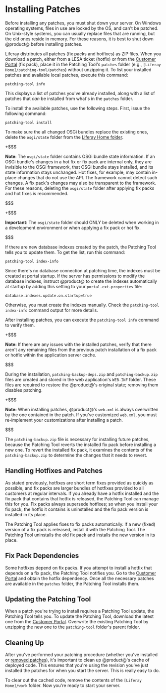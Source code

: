 # Installing Patches [](id=installing-patches)

Before installing any patches, you must shut down your server. On Windows
operating systems, files in use are locked by the OS, and can't be patched. On
Unix-style systems, you can usually replace files that are running, but the old
ones reside in memory. For these reasons, it is best to shut down @product@
before installing patches. 

Liferay distributes all patches (fix packs and hotfixes) as ZIP files. When you
download a patch, either from a LESA ticket (hotfix) or from the
[Customer Portal](https://web.liferay.com/group/customer)
(fix pack), place it in the Patching Tool's `patches` folder (e.g., `[Liferay
Home]/patching-tool/patches`) without unzipping it. To list your installed
patches and available local patches, execute this command:

    patching-tool info
 
This displays a list of patches you've already installed, along with a list of
patches that *can* be installed from what's in the `patches` folder. 

To install the available patches, use the following steps. First, 
issue the following command: 

    patching-tool install

To make sure the all changed OSGi bundles replace the existing ones, delete the
`osgi/state` folder from the 
[Liferay Home folder](/discover/deployment/-/knowledge_base/7-1/installing-product#liferay-home). 

+$$$

**Note**: The `osgi/state` folder contains OSGi bundle state information. If an
OSGi bundle's changes in a hot fix or fix pack are internal only, they are
invisible to the OSGi framework, that OSGi bundle stays installed, and its state
information stays unchanged. Hot fixes, for example, may contain in-place
changes that do not use the API. The framework cannot detect such changes.
A fix pack's changes may also be transparent to the framework. For these
reasons, deleting the `osgi/state` folder after applying fix packs and hot fixes
is recommended. 

$$$

+$$$

**Important**: The `osgi/state` folder should ONLY be deleted when working in a 
development environment or when applying a fix pack or hot fix. 

$$$

If there are new database indexes created by the patch, the Patching Tool tells
you to update them. To get the list, run this command:

    patching-tool index-info

Since there's no database connection at patching time, the indexes must be
created at portal startup. If the server has permissions to modify the database
indexes, instruct @product@ to create the indexes automatically at startup by
adding this setting to your `portal-ext.properties` file:

    database.indexes.update.on.startup=true

Otherwise, you must create the indexes manually. Check the 
`patching-tool index-info` command output for more details.

After installing patches, you can execute the `patching-tool info` command to
verify them. 

+$$$

**Note:** If there are any issues with the installed patches, verify that there 
aren't any remaining files from the previous patch installation of a fix pack or
hotfix within the application server cache.

$$$

During the installation, `patching-backup-deps.zip` and `patching-backup.zip`
files are created and stored in the web application's `WEB-INF` folder. These
files are required to restore the @product@'s original state; removing them
disables patching. 

+$$$

**Note:** When installing patches, @product@'s `web.xml` is always overwritten
by the one contained in the patch. If you've customized `web.xml`, you must
re-implement your customizations after installing a patch. 

$$$

The `patching-backup.zip` file is necessary for installing future patches,
because the Patching Tool reverts the installed fix pack before installing a new
one. To revert the installed fix pack, it examines the contents of the
`patching-backup.zip` to determine the changes that it needs to revert. 

## Handling Hotfixes and Patches [](id=handling-hot-fixes-and-patches)

As stated previously, hotfixes are short term fixes provided as quickly as
possible, and fix packs are larger bundles of hotfixes provided to all customers
at regular intervals. If you already have a hotfix installed and the fix pack
that contains that hotfix is released, the Patching Tool can manage this for
you. Fix packs always supersede hotfixes; so when you install your fix pack, the
hotfix it contains is uninstalled and the fix pack version is installed in
its place. 

The Patching Tool applies fixes to fix packs automatically. If a new (fixed)
version of a fix pack is released, install it with the Patching Tool. The
Patching Tool uninstalls the old fix pack and installs the new version in its
place. 

## Fix Pack Dependencies [](id=fix-pack-dependencies)

Some hotfixes depend on fix packs. If you attempt to install a hotfix that
depends on a fix pack, the Patching Tool notifies you. Go to the 
[Customer Portal](https://web.liferay.com/group/customer/dxp/downloads/7-1)
and obtain the hotfix dependency. Once all the necessary patches are available
in the `patches` folder, the Patching Tool installs them. 

## Updating the Patching Tool [](id=updating-the-patching-tool)

When a patch you're trying to install requires a Patching Tool update, the
Patching Tool tells you. To update the Patching Tool, download the latest one
from the
[Customer Portal](https://web.liferay.com/group/customer/dxp/downloads/7-1/patching-tool).
Overwrite the existing Patching Tool by unzipping the new one to the
`patching-tool` folder's parent folder. 

## Cleaning Up [](id=cleaning-up)

After you've performed your patching procedure (whether you've installed or
[removed patches](/discover/deployment/-/knowledge_base/7-1/working-with-patches#uninstalling-patches)),
it's important to clean up @product@'s cache of deployed code. This ensures that
you're using the revision you've just installed the patches for when you start
the server. This is really easy to do. 

To clear out the cached code, remove the contents of the `[Liferay Home]/work`
folder. Now you're ready to start your server.
